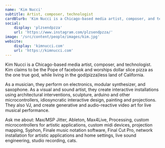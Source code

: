 ```yaml
---
name: 'Kim Nucci'
subtitle: Artist, composer, technologist
cardBlurb: 'Kim Nucci is a Chicago-based media artist, composer, and technologist. As a musician, they perform on electronics, modular synthesizer, and saxophone and create interactive installations using architectural interventions, sculpture, arduino and other microcontrollers as a visual and sound artist.'
social:
    display: 'plzsendpzza'
    url: 'https://www.instagram.com/plzsendpzza/'
image: '/src/content/people/images/kim.jpg'
website:
    display: 'kimnucci.com'
    url: 'https://kimnucci.com'
---
```


Kim Nucci is a Chicago-based media artist, composer, and technologist. Kim claims to be the Pope of facebook and worships dollar slice pizza as the one true god, while living in the god(pizza)less land of California.

As a musician, they perform on electronics, modular synthesizer, and saxophone. As a visual and sound artist, they create interactive installations using architectural interventions, sculpture, arduino and other microcontrollers, idiosyncratic interactive design, painting and projections. They also VJ, and create generative and audio-reactive video art for live musical performance.

Ask me about:
Max/MSP Jitter, Ableton, Max4Live, Processing, custom microcontrollers for artistic applications, custom midi devices, projection mapping, Syphon, Finale music notation software, Final Cut Pro, network installation for artistic applications and home settings, live sound engineering, studio recording, cats.
